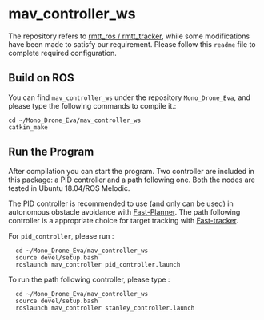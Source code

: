 # mav_controller_ws

The repository refers to [rmtt_ros / rmtt_tracker](https://github.com/cavayangtao/rmtt_ros/tree/main/rmtt_tracker), while some modifications have been made to satisfy our requirement. Please follow this ```readme``` file to complete required configuration.

## Build on ROS
You can find ```mav_controller_ws``` under the repository ```Mono_Drone_Eva```, and please type the following commands to compile it.: 

```
cd ~/Mono_Drone_Eva/mav_controller_ws
catkin_make
```

## Run the Program
After compilation you can start the program. Two controller are included in this package: a PID controller and a path following one. Both the nodes are tested in Ubuntu 18.04/ROS Melodic. 

The PID controller is recommended to use (and only can be used) in autonomous obstacle avoidance with [Fast-Planner](https://github.com/npu-ius-lab/Mono_Drone_Eva/tree/main/fast_tracker_ws/src/Fast-tracker). The path following controller is a appropriate choice for target tracking with [Fast-tracker](https://github.com/npu-ius-lab/Mono_Drone_Eva/tree/main/fast_tracker_ws/src/Fast-tracker).

For ```pid_controller```, please run :
```
  cd ~/Mono_Drone_Eva/mav_controller_ws
  source devel/setup.bash
  roslaunch mav_controller pid_controller.launch  
```

To run the path following controller, please type :

```
  cd ~/Mono_Drone_Eva/mav_controller_ws
  source devel/setup.bash
  roslaunch mav_controller stanley_controller.launch
```
